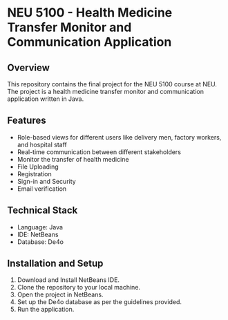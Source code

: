 # NEU 5100 - Health Medicine Transfer Monitor and Communication Application

## Overview

This repository contains the final project for the NEU 5100 course at NEU. The project is a health medicine transfer monitor and communication application written in Java.

## Features

- Role-based views for different users like delivery men, factory workers, and hospital staff
- Real-time communication between different stakeholders
- Monitor the transfer of health medicine
- File Uploading
- Registration
- Sign-in and Security
- Email verification

## Technical Stack

- Language: Java
- IDE: NetBeans
- Database: De4o

## Installation and Setup

1. Download and Install NetBeans IDE.
2. Clone the repository to your local machine.
3. Open the project in NetBeans.
4. Set up the De4o database as per the guidelines provided.
5. Run the application.
